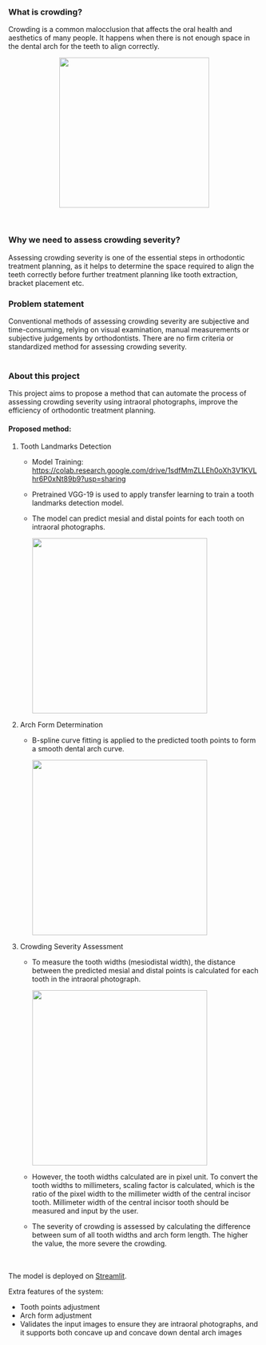 ### What is crowding?
Crowding is a common malocclusion that affects the oral health and aesthetics of many people. It happens when there is not enough space in the dental arch for the teeth to align
correctly.

<p align = "center"><img src='https://github.com/richiephang/Crowding/assets/76896343/21b5ac49-3812-4162-8305-fd9d5ce4828b' width='300'></p>
<br>

### Why we need to assess crowding severity?
Assessing crowding severity is one of the essential steps in orthodontic treatment planning, as it helps to determine the space required to align the teeth correctly before further treatment planning like tooth extraction, bracket placement etc.

### Problem statement
Conventional methods of assessing crowding severity are subjective and time-consuming, relying on visual examination, manual measurements or subjective judgements by orthodontists. There are no firm criteria or standardized method for assessing crowding severity.
<br><br>
### About this project
This project aims to propose a method that can automate the process of assessing crowding severity using intraoral photographs, improve the efficiency of orthodontic treatment planning.

#### Proposed method:
1. Tooth Landmarks Detection
   * Model Training: https://colab.research.google.com/drive/1sdfMmZLLEh0oXh3V1KVLhr6P0xNt89b9?usp=sharing
   * Pretrained VGG-19 is used to apply transfer learning to train a tooth landmarks detection model.
   * The model can predict mesial and distal points for each tooth on intraoral photographs.
     
     <img src='https://github.com/richiephang/Crowding/assets/76896343/5ea4d326-a9fb-407b-a408-fe3a69add1a9' width='350'>

      
2. Arch Form Determination
   * B-spline curve fitting is applied to the predicted tooth points to form a smooth dental arch curve.
     
     <img src='https://github.com/richiephang/Crowding/assets/76896343/640309fc-a4eb-4f92-8d3d-6e87bf9a9bf4' width='350'>

3. Crowding Severity Assessment
   * To measure the tooth widths (mesiodistal width), the distance between the predicted mesial and distal points is calculated for each tooth in the intraoral photograph.
     
     <img src='https://github.com/richiephang/Crowding/assets/76896343/2d9c3d82-e385-4259-8fcf-98426b3daf90' width='350'>
     
   * However, the tooth widths calculated are in pixel unit. To convert the tooth widths to millimeters, scaling factor is calculated, which is the ratio of the pixel width to the millimeter width of the central incisor tooth. Millimeter width of the central incisor tooth should be measured and input by the user.
   * The severity of crowding is assessed by calculating the difference between sum of all tooth widths and arch form length. The higher the value, the more severe the crowding.

<br><br>
The model is deployed on [Streamlit](https://richiephang-crowding.streamlit.app/).

Extra features of the system:
* Tooth points adjustment
* Arch form adjustment
* Validates the input images to ensure they are intraoral photographs, and it supports both concave up and concave down dental arch images




     
     
     
     

